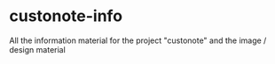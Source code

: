 # custonote-info
All the information material for the project "custonote" and the image / design material
